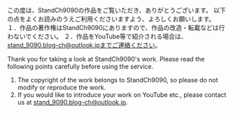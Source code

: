 この度は、StandCh9090の作品をご覧いただき、ありがとうございます。
以下の点をよくお読みのうえご利用くださいますよう、よろしくお願いします。
１．作品の著作権はStandCh9090にありますので、作品の改造・転載などは行わないでください。
２．作品をYouTube等で紹介される場合は、stand_9090.blog-ch@outlook.jpまでご連絡ください。

Thank you for taking a look at StandCh9090's work.
Please read the following points carefully before using the service.
1. The copyright of the work belongs to StandCh9090, so please do not modify or reproduce the work.
2. If you would like to introduce your work on YouTube etc., please contact us at stand_9090.blog-ch@outlook.jp.
